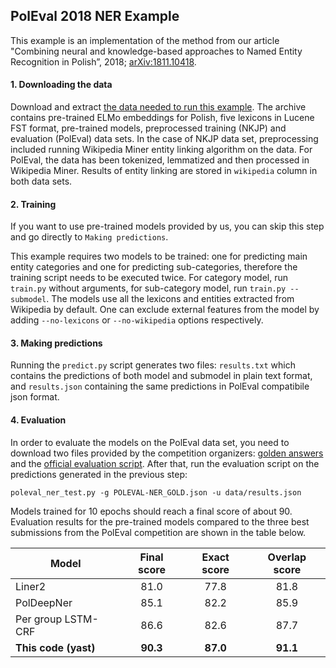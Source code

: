 ## PolEval 2018 NER Example

This example is an implementation of the method from our article "Combining neural and knowledge-based approaches to Named Entity Recognition in Polish”, 2018; [arXiv:1811.10418](https://arxiv.org/abs/1811.10418).

#### 1. Downloading the data

Download and extract [the data needed to run this example](https://drive.google.com/open?id=1o-OfSWf-qOhfZWf-vUIp-7ZFw2bSzRb3). The archive contains pre-trained ELMo embeddings for Polish, five lexicons in Lucene FST format, pre-trained models, preprocessed training (NKJP) and evaluation (PolEval) data sets.
In the case of NKJP data set, preprocessing included running Wikipedia Miner entity linking algorithm on the data. For PolEval, the data has been tokenized, lemmatized and then processed in Wikipedia Miner.
Results of entity linking are stored in `wikipedia` column in both data sets. 

#### 2. Training

If you want to use pre-trained models provided by us, you can skip this step and go directly to `Making predictions`.

This example requires two models to be trained: one for predicting main entity categories and one for predicting sub-categories, therefore the training script needs to be executed twice.
For category model, run `train.py` without arguments, for sub-category model, run `train.py --submodel`.
The models use all the lexicons and entities extracted from Wikipedia by default. 
One can exclude external features from the model by adding `--no-lexicons` or `--no-wikipedia` options  respectively.

#### 3. Making predictions

Running the `predict.py` script generates two files: `results.txt` which contains the predictions of both model and submodel in plain text format, and `results.json` containing the same predictions in PolEval compatibile json format.

#### 4. Evaluation

In order to evaluate the models on the PolEval data set, you need to download two files provided by the competition organizers: [golden answers](http://mozart.ipipan.waw.pl/~axw/poleval2018/POLEVAL-NER_GOLD.json) and the [official evaluation script](http://mozart.ipipan.waw.pl/~axw/poleval2018/poleval_ner_test.py).
After that, run the evaluation script on the predictions generated in the previous step:

```text
poleval_ner_test.py -g POLEVAL-NER_GOLD.json -u data/results.json
```

Models trained for 10 epochs should reach a final score of about 90. Evaluation results for the pre-trained models compared to the three best submissions from the PolEval competition are shown in the table below. 

| Model               | Final score | Exact score | Overlap score |
|---------------------|:-----------:|:-----------:|:-------------:|
| Liner2              |     81.0    |     77.8    |      81.8     |
| PolDeepNer          |     85.1    |     82.2    |      85.9     |
| Per group LSTM-CRF  |     86.6    |     82.6    |      87.7     |
| **This code (yast)**|   **90.3**  |   **87.0**  |    **91.1**   |
